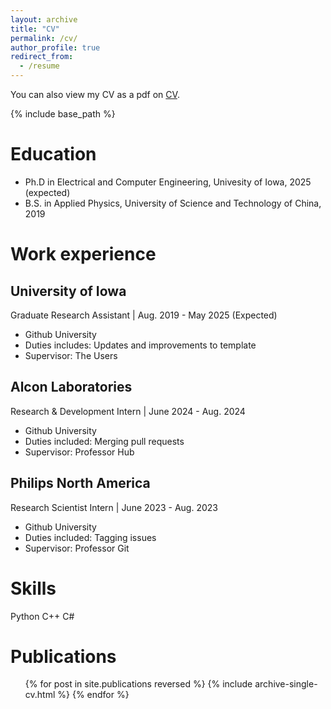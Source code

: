 ```yaml
---
layout: archive
title: "CV"
permalink: /cv/
author_profile: true
redirect_from:
  - /resume
---
```


<div class="wordwrap">You can also view my CV as a pdf on <a href="https://xxliu1996.github.io/files/xingxingliu_cv_mle_2024.pdf">CV</a>.
</div>

{% include base_path %}

Education
======
* Ph.D in Electrical and Computer Engineering, Univesity of Iowa, 2025 (expected)
* B.S. in Applied Physics, University of Science and Technology of China, 2019

Work experience
======
## University of Iowa

Graduate Research Assistant | Aug. 2019 - May 2025 (Expected)
  * Github University
  * Duties includes: Updates and improvements to template
  * Supervisor: The Users

## Alcon Laboratories
Research & Development Intern | June 2024 - Aug. 2024
  * Github University
  * Duties included: Merging pull requests
  * Supervisor: Professor Hub

## Philips North America
Research Scientist Intern | June 2023 - Aug. 2023
  * Github University
  * Duties included: Tagging issues
  * Supervisor: Professor Git
  
Skills
======
Python
C++
C#

Publications
======
  <ul>{% for post in site.publications reversed %}
    {% include archive-single-cv.html %}
  {% endfor %}</ul>